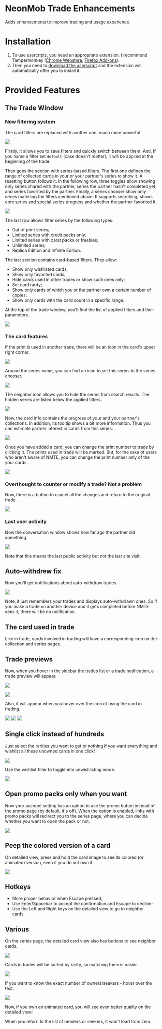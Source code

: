 # NeonMob Trade Enhancements

Adds enhancements to improve trading and usage experience.

# Installation

1. To use usercripts, you need an appropriate extension.
I recommend Tampermonkey
([Chrome Webstore](https://chrome.google.com/webstore/detail/tampermonkey/dhdgffkkebhmkfjojejmpbldmpobfkfo),
[Firefox Add-ons](https://addons.mozilla.org/ru/firefox/addon/tampermonkey/)).
2. Then you need to
[download the userscript](https://github.com/7nik/nm-trade-enhancements/releases/latest/download/userscript.user.js)
and the extension will automatically offer you to install it.

# Provided Features

## The Trade Window

### New filtering system
The card filters are replaced with another one, much more powerful.

![](./img/filters%20menu.png)

Firstly, it allows you to save filters and quickly switch between them. And, if
you name a filter set `default` (case doesn't matter), it will be applied at the beginning of the trade.

Then goes the section with series-based filters.
The first one defines the range of collected cards in your or your partner's
series to show it. A resetting button follows it. In the following row, three
toggles allow showing only series shared with the partner, series the partner
hasn't completed yet, and series favorited by the partner.
Finally, a series chooser show only series matching the filters mentioned above.
It supports searching, shows core series and special
series progress and whether the partner favorited it.

![](./img/series%20selector.png)

The last row allows filter series by the following types:
* Out of print series;
* Limited series with credit packs only;
* Limited series with carat packs or freebies;
* Unlimited series;
* Replica Edition and Infinite Edition.

The last section contains card-based filters. They allow:
* Show only wishlisted cards;
* Show only favorited cards;
* Hide cards used in other trades or show such ones only;
* Set card rarity;
* Show only cards of which you or the partner own a certain number of copies;
* Show only cards with the card count in a specific range.

At the top of the trade window, you'll find the list of applied filters and their parameters.

![](./img/active%20filters.png)

### The card features
If the print is used in another trade, there will be an icon in the card's upper right corner.

![](./img/used%20in%20trade%20icon.png)

Around the series name, you can find an icon to set this series to the series chooser.

![](./img/select%20series.png)

The neighbor icon allows you to hide the series from search results.
The hidden series are listed below the applied filters.

![](./img/hidden%20series.png)

Now, the card info contains the progress of your and your partner's collections.
In addition, its tooltip shows a bit more information. Thus you can estimate
partner interest in cards from this series.

![](./img/collected.png)

Once you have added a card, you can change the print number to trade by clicking
it. The prints used in trade will be marked. But, for the sake of users who aren't
aware of NMTE, you can change the print number only of the your cards.

![](./img/print%20chooser.png)

### Overthought to counter or modify a trade? Not a problem
Now, there is a button to cancel all the changes and return to the original trade.

![](./img/back%20button.png)

### Last user activity
Now the conversation window shows how far ago the partner did something.

![](./img/last%20action.png)

Note that this means the last public activity but not the last site visit.

## Auto-withdrew fix
Now you'll get notifications about auto-withdraw trades.

![](./img/auto-withdraw%20fix.png)

Note, it just remembers your trades and displays auto-withdrawn ones. So if you
make a trade on another device and it gets completed before NMTE sees it, there
will be no notification.

## The card used in trade
Like in trade, cards involved in trading will have a corresponding icon on the
collection and series pages.

## Trade previews
Now, when you hover in the sidebar the trades list or a trade notification, a
trade preview will appear.

![](./img/trade%20preview%20trades.jpeg)

![](./img/trade%20preview%20notification.png)

Also, it will appear when you hover over the icon of using the card in trading.

![](./img/trade%20preview%20trade.png)
![](./img/trade%20preview%20series%20page.png)
![](./img/trade%20preview%20collection%20page.jpg)

## Single click instead of hundreds
Just select the rarities you want to get or nothing if you want everything and
wishlist all these unowned cards in one click!

![](./img/wishlist%20button.png)

Use the wishlist filter to toggle into unwishlisting mode.

![](./img/wishlist%20back%20button.png)

## Open promo packs only when you want
Now your account setting has an option to use the promo button instead of the
promo page (by default, it's off). When the option is enabled, links with promo
packs will redirect you to the series page, where you can decide whether you want
to open the pack or not.

![](./img/promo%20button.png)

## Peep the colored version of a card
On detailed view, press and hold the card image to see its colored (or animated)
version, even if you do not own it.

![](./img/peep%20the%20card.jpg)

## Hotkeys
* More proper behavior when Escape pressed;
* Use Enter/Spacebar to accept the confirmation and Escape to decline;
* Use the Left and Right keys on the detailed view to go to neighbor cards.

## Various
On the series page, the detailed card view also has buttons to see neighbor cards.

![](./img/neighbor%20cards%20buttons.jpg)

Cards in trades will be sorted by rarity, so matching them is easier.

![](./img/sorted%20cards.png)

If you want to know the exact number of owners/seekers - hover over the text.

![](./img/number%20of%20partners.png)

Now, if you own an animated card, you will see even better quality on the detailed view!

When you return to the list of needers or seekers, it won't load from zero.
